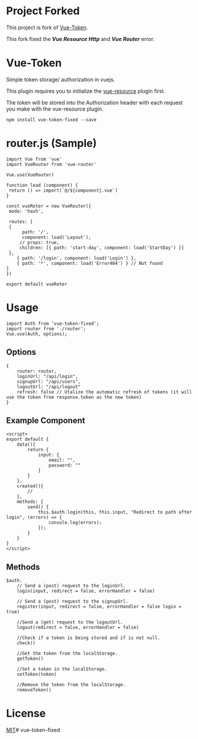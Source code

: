 # Project Forked 
This project is fork of [Vue-Token](https://github.com/joostlawerman/Vue-Token).

This fork fixed the ***Vue Resource Http*** and ***Vue Router*** error.

# Vue-Token
Simple token storage/ authorization in vuejs.

This plugin requires you to initialize the [vue-resource](https://github.com/vuejs/vue-resource) plugin first.

The token will be stored into the Authorization header with each request you make with the vue-resource plugin.

	npm install vue-token-fixed --save
	
# router.js (Sample)

	import Vue from 'vue'
	import VueRouter from 'vue-router'

	Vue.use(VueRouter)

	function load (component) {
 	 return () => import(`@/${component}.vue`)
	}

	const vueRoter = new VueRouter({
 	 mode: 'hash',

 	 routes: [
   	 {
    	  path: '/',
    	  component: load('Layout'),
     	 // props: true,
     	 children: [{ path: 'start-day', component: load('StartDay') }]
   	 },
    	{ path: '/login', component: load('Login') },
    	{ path: '*', component: load('Error404') } // Not found
  	]
	})

	export default vueRoter


# Usage

	import Auth from 'vue-token-fixed';	
	import router from './router';
	Vue.use(Auth, options);

## Options

	{
	 	router: router,
		loginUrl: "/api/login", 
		signupUrl: "/api/users", 
		logoutUrl: "/api/logout"
		refresh: false // Utalize the automatic refresh of tokens (it will use the token from response.token as the new token)
	}

## Example Component

	<script>
	export default {
		data(){
			return {
				input: {
					email: "",
					password: ""
				}
			}
		},
		created(){
			//
		},
		methods: {
			send() {
            	this.$auth.login(this, this.input, "Redirect to path after login", (errors) => {
					console.log(errors);
            	});
            }
		}
	}
	</script>

## Methods

	$auth.
		// Send a (post) request to the loginUrl.
		login(input, redirect = false, errorHandler = false)
			
		// Send a (post) request to the signupUrl.
		register(input, redirect = false, errorHandler = false login = true)
			
		//Send a (get) request to the logoutUrl.
		logout(redirect = false, errorHandler = false)
			
		//Check if a token is being stored and if is not null.
		check()
			
		//Get the token from the localStorage.
		getToken()
			
		//Set a token in the localStorage.
		setToken(token)
			
		//Remove the token from the localStorage.
		removeToken()

# License
[MIT](https://github.com/Abdurrahman-Gungor/vue-token-fixed/blob/master/LICENSE)# vue-token-fixed

